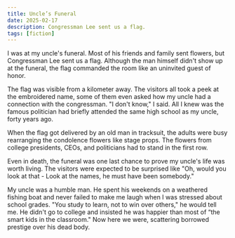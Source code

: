 ```yaml
---
title: Uncle’s Funeral
date: 2025-02-17
description: Congressman Lee sent us a flag.
tags: [fiction]
---
```


I was at my uncle's funeral. Most of his friends and family sent flowers, but Congressman Lee sent us a flag. Although the man himself didn't show up at the funeral, the flag commanded the room like an uninvited guest of honor.

The flag was visible from a kilometer away. The visitors all took a peek at the embroidered name, some of them even asked how my uncle had a connection with the congressman. "I don't know," I said. All I knew was the famous politician had briefly attended the same high school as my uncle, forty years ago.

When the flag got delivered by an old man in tracksuit, the adults were busy rearranging the condolence flowers like stage props. The flowers from college presidents, CEOs, and politicians had to stand in the first row.

Even in death, the funeral was one last chance to prove my uncle's life was worth living. The visitors were expected to be surprised like "Oh, would you look at that - Look at the names, he must have been somebody."

My uncle was a humble man. He spent his weekends on a weathered fishing boat and never failed to make me laugh when I was stressed about school grades. "You study to learn, not to win over others," he would tell me. He didn't go to college and insisted he was happier than most of “the smart kids in the classroom." Now here we were, scattering borrowed prestige over his dead body.